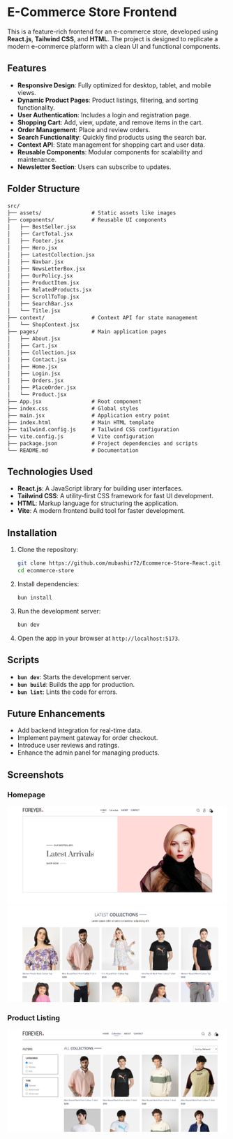 # E-Commerce Store Frontend

This is a feature-rich frontend for an e-commerce store, developed using **React.js**, **Tailwind CSS**, and **HTML**. The project is designed to replicate a modern e-commerce platform with a clean UI and functional components.

## Features

- **Responsive Design**: Fully optimized for desktop, tablet, and mobile views.
- **Dynamic Product Pages**: Product listings, filtering, and sorting functionality.
- **User Authentication**: Includes a login and registration page.
- **Shopping Cart**: Add, view, update, and remove items in the cart.
- **Order Management**: Place and review orders.
- **Search Functionality**: Quickly find products using the search bar.
- **Context API**: State management for shopping cart and user data.
- **Reusable Components**: Modular components for scalability and maintenance.
- **Newsletter Section**: Users can subscribe to updates.

## Folder Structure

```
src/
├── assets/                # Static assets like images
├── components/            # Reusable UI components
│   ├── BestSeller.jsx
│   ├── CartTotal.jsx
│   ├── Footer.jsx
│   ├── Hero.jsx
│   ├── LatestCollection.jsx
│   ├── Navbar.jsx
│   ├── NewsLetterBox.jsx
│   ├── OurPolicy.jsx
│   ├── ProductItem.jsx
│   ├── RelatedProducts.jsx
│   ├── ScrollToTop.jsx
│   ├── SearchBar.jsx
│   └── Title.jsx
├── context/               # Context API for state management
│   └── ShopContext.jsx
├── pages/                 # Main application pages
│   ├── About.jsx
│   ├── Cart.jsx
│   ├── Collection.jsx
│   ├── Contact.jsx
│   ├── Home.jsx
│   ├── Login.jsx
│   ├── Orders.jsx
│   ├── PlaceOrder.jsx
│   └── Product.jsx
├── App.jsx                # Root component
├── index.css              # Global styles
├── main.jsx               # Application entry point
├── index.html             # Main HTML template
├── tailwind.config.js     # Tailwind CSS configuration
├── vite.config.js         # Vite configuration
├── package.json           # Project dependencies and scripts
└── README.md              # Documentation
```

## Technologies Used

- **React.js**: A JavaScript library for building user interfaces.
- **Tailwind CSS**: A utility-first CSS framework for fast UI development.
- **HTML**: Markup language for structuring the application.
- **Vite**: A modern frontend build tool for faster development.

## Installation

1. Clone the repository:

   ```bash
   git clone https://github.com/mubashir72/Ecommerce-Store-React.git
   cd ecommerce-store
   ```

2. Install dependencies:

   ```bash
   bun install
   ```

3. Run the development server:

   ```bash
   bun dev
   ```

4. Open the app in your browser at `http://localhost:5173`.

## Scripts

- **`bun dev`**: Starts the development server.
- **`bun build`**: Builds the app for production.
- **`bun lint`**: Lints the code for errors.

## Future Enhancements

- Add backend integration for real-time data.
- Implement payment gateway for order checkout.
- Introduce user reviews and ratings.
- Enhance the admin panel for managing products.

## Screenshots

### Homepage

![Homepage](image.png)
![Homepage](image-1.png)

### Product Listing

![Product Listing](image-2.png)
